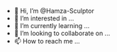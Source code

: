 - 👋 Hi, I’m @Hamza-Sculptor
- 👀 I’m interested in ...
- 🌱 I’m currently learning ...
- 💞️ I’m looking to collaborate on ...
- 📫 How to reach me ...

<!---
Hamza-Sculptor/Hamza-Sculptor is a ✨ special ✨ repository because its `README.md` (this file) appears on your GitHub profile.
You can click the Preview link to take a look at your changes.
--->
